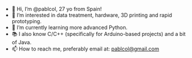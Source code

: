- 👋 Hi, I’m @pablcol, 27 yo from Spain!
- 👀 I’m interested in data treatment, hardware, 3D printing and rapid prototyping.
- 🌱 I’m currently learning more advanced Python.
- 📚 I also know C/C++ (specifically for Arduino-based projects) and a bit of Java.
- 📫 How to reach me, preferably email at: pablcol@gmail.com

<!---
pablcol/pablcol is a ✨ special ✨ repository because its `README.md` (this file) appears on your GitHub profile.
You can click the Preview link to take a look at your changes.
--->
